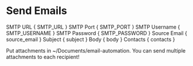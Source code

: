 # Send Emails

<div class="fields">
<label for="SMTP_URL">SMTP URL</label> { SMTP_URL }
<label for="SMTP_PORT">SMTP Port</label> { SMTP_PORT }
<label for="SMTP_USERNAME">SMTP Username</label> { SMTP_USERNAME }
<label for="SMTP_PASSWORD">SMTP Password</label> { SMTP_PASSWORD }
<label for="source_email">Source Email</label> { source_email }
<label for="subject">Subject</label> { subject }
<label for="body">Body</label> { body }
<label for="contacts">Contacts</label> { contacts }

Put attachments in ~/Documents/email-automation. You can send multiple attachments to each recipient!
</div>
